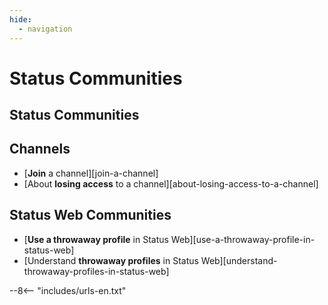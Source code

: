 ```yaml
---
hide:
  - navigation
---
```


# Status Communities

## Status Communities

## Channels

- [**Join** a channel][join-a-channel]
- [About **losing access** to a channel][about-losing-access-to-a-channel]

## Status Web Communities

- [**Use a throwaway profile** in Status Web][use-a-throwaway-profile-in-status-web]
- [Understand **throwaway profiles** in Status Web][understand-throwaway-profiles-in-status-web]

--8<-- "includes/urls-en.txt"
